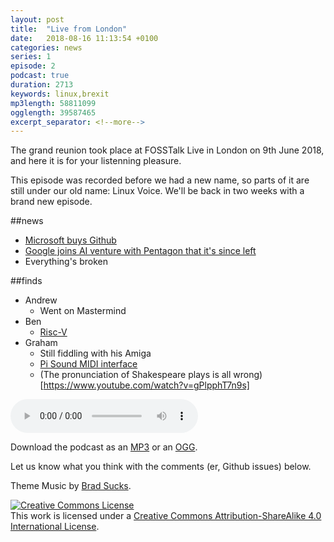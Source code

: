 ```yaml
---
layout: post
title:  "Live from London"
date:   2018-08-16 11:13:54 +0100
categories: news
series: 1
episode: 2
podcast: true
duration: 2713
keywords: linux,brexit
mp3length: 58811099
ogglength: 39587465
excerpt_separator: <!--more-->
---
```


The grand reunion took place at FOSSTalk Live in London on 9th June 2018, and here it is for your listenning pleasure. 
<!--more-->
This episode was recorded before we had a new name, so parts of it are still under our old name: Linux Voice. We'll be back in two weeks with a brand new episode.

##news
* [Microsoft buys Github](https://news.microsoft.com/2018/06/04/microsoft-to-acquire-github-for-7-5-billion/)
* [Google joins AI venture with Pentagon that it's since left](https://www.bbc.co.uk/news/business-44341490)
* Everything's broken

##finds
* Andrew
  * Went on Mastermind
* Ben
  * [Risc-V](https://www.sifive.com/)
* Graham
  * Still fiddling with his Amiga
  * [Pi Sound MIDI interface](https://blokas.io/pisound/)
  * (The pronunciation of Shakespeare plays is all wrong)[https://www.youtube.com/watch?v=gPlpphT7n9s]
  

<audio controls>
  <source src="http://bugreport.co.uk/assets/bugreport_s1e2.ogg" type="audio/ogg">
  <source src="http://bugreport.co.uk/assets/bugreport_s1e2.mp3" type="audio/mpeg">
</audio>

Download the podcast as an [MP3](http://bugreport.co.uk/assets/bugreport_s1e2.mp3) or an [OGG](http://bugreport.co.uk/assets/bugreport_s1e2.ogg).

Let us know what you think with the comments (er, Github issues) below.

Theme Music by [Brad Sucks](http://www.bradsucks.net/).

<a rel="license" href="http://creativecommons.org/licenses/by-sa/4.0/"><img alt="Creative Commons License" style="border-width:0" src="https://i.creativecommons.org/l/by-sa/4.0/88x31.png" /></a><br />This work is licensed under a <a rel="license"  href="http://creativecommons.org/licenses/by-sa/4.0/">Creative Commons Attribution-ShareAlike 4.0 International License</a>.
